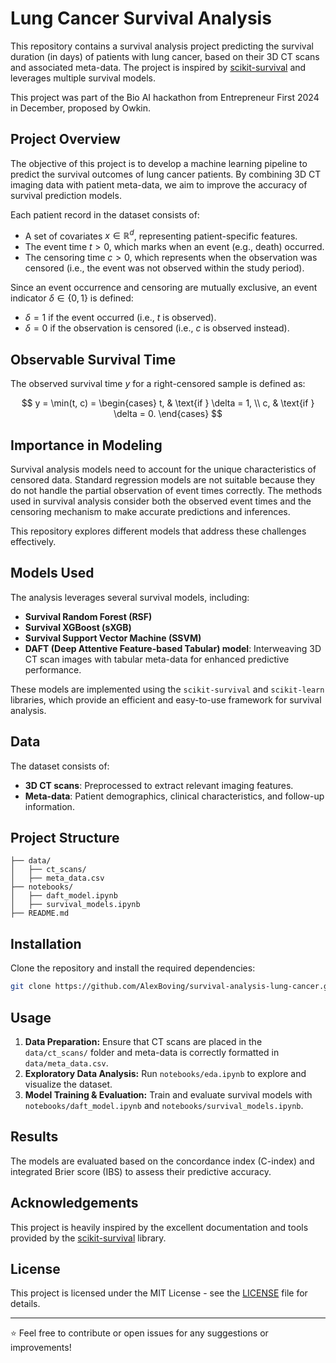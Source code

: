 # Lung Cancer Survival Analysis

This repository contains a survival analysis project predicting the survival duration (in days) of patients with lung cancer, based on their 3D CT scans and associated meta-data. The project is inspired by [scikit-survival](https://scikit-survival.readthedocs.io/en/stable/user_guide/index.html) and leverages multiple survival models.

This project was part of the Bio AI hackathon from Entrepreneur First 2024 in December, proposed by Owkin.

## Project Overview

The objective of this project is to develop a machine learning pipeline to predict the survival outcomes of lung cancer patients. By combining 3D CT imaging data with patient meta-data, we aim to improve the accuracy of survival prediction models.

Each patient record in the dataset consists of:
- A set of covariates $x \in \mathbb{R}^d$, representing patient-specific features.
- The event time $t > 0$, which marks when an event (e.g., death) occurred.
- The censoring time $c > 0$, which represents when the observation was censored (i.e., the event was not observed within the study period).

Since an event occurrence and censoring are mutually exclusive, an event indicator $\delta \in \{0,1\}$ is defined:
- $\delta = 1$ if the event occurred (i.e., $t$ is observed).
- $\delta = 0$ if the observation is censored (i.e., $c$ is observed instead).

## Observable Survival Time
The observed survival time $y$ for a right-censored sample is defined as:

$$
y = \min(t, c) = \begin{cases}
t, & \text{if } \delta = 1, \\
c, & \text{if } \delta = 0.
\end{cases}
$$

## Importance in Modeling
Survival analysis models need to account for the unique characteristics of censored data. Standard regression models are not suitable because they do not handle the partial observation of event times correctly. The methods used in survival analysis consider both the observed event times and the censoring mechanism to make accurate predictions and inferences.

This repository explores different models that address these challenges effectively.

## Models Used

The analysis leverages several survival models, including:

- **Survival Random Forest (RSF)**
- **Survival XGBoost (sXGB)**
- **Survival Support Vector Machine (SSVM)**
- **DAFT (Deep Attentive Feature-based Tabular) model**: Interweaving 3D CT scan images with tabular meta-data for enhanced predictive performance.

These models are implemented using the `scikit-survival` and `scikit-learn` libraries, which provide an efficient and easy-to-use framework for survival analysis.

## Data

The dataset consists of:

- **3D CT scans**: Preprocessed to extract relevant imaging features.
- **Meta-data**: Patient demographics, clinical characteristics, and follow-up information.

## Project Structure

```
├── data/
│   ├── ct_scans/
│   ├── meta_data.csv
├── notebooks/
│   ├── daft_model.ipynb
│   ├── survival_models.ipynb
├── README.md
```

## Installation

Clone the repository and install the required dependencies:

```bash
git clone https://github.com/AlexBoving/survival-analysis-lung-cancer.git
```

## Usage

1. **Data Preparation:** Ensure that CT scans are placed in the `data/ct_scans/` folder and meta-data is correctly formatted in `data/meta_data.csv`.
2. **Exploratory Data Analysis:** Run `notebooks/eda.ipynb` to explore and visualize the dataset.
3. **Model Training & Evaluation:** Train and evaluate survival models with `notebooks/daft_model.ipynb` and `notebooks/survival_models.ipynb`.

## Results

The models are evaluated based on the concordance index (C-index) and integrated Brier score (IBS) to assess their predictive accuracy.

## Acknowledgements

This project is heavily inspired by the excellent documentation and tools provided by the [scikit-survival](https://scikit-survival.readthedocs.io/en/stable/user_guide/index.html) library.

## License

This project is licensed under the MIT License - see the [LICENSE](LICENSE) file for details.

---

⭐ Feel free to contribute or open issues for any suggestions or improvements!
